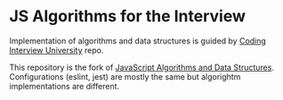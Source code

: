# JS Algorithms for the Interview

Implementation of algorithms and data structures is guided by [Coding Interview University](https://github.com/jwasham/coding-interview-university) repo.

This repository is the fork of [JavaScript Algorithms and Data Structures](https://github.com/trekhleb/javascript-algorithms). Configurations (eslint, jest) are mostly the same but algorightm implementations are different.
